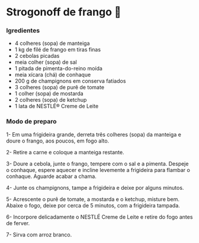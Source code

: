 # Strogonoff de frango :chicken:

 

### Igredientes

- 4 colheres (sopa) de manteiga
- 1 kg de filé de frango em tiras finas
- 2 cebolas picadas
- meia colher (sopa) de sal
- 1 pitada de pimenta-do-reino moída
- meia xícara (chá) de conhaque
- 200 g de champignons em conserva fatiados
- 3 colheres (sopa) de purê de tomate
- 1 colher (sopa) de mostarda
- 2 colheres (sopa) de ketchup
- 1 lata de NESTLÉ® Creme de Leite

### Modo de preparo

1- Em uma frigideira grande, derreta três colheres (sopa) da manteiga e doure o frango, aos poucos, em fogo alto.

2- Retire a carne e coloque a manteiga restante.

3- Doure a cebola, junte o frango, tempere com o sal e a pimenta. Despeje o conhaque, espere aquecer e incline levemente a frigideira para flambar o conhaque. Aguarde acabar a chama.

4- Junte os champignons, tampe a frigideira e deixe por alguns minutos.

5- Acrescente o purê de tomate, a mostarda e o ketchup, misture bem. Abaixe o fogo, deixe por cerca de 5 minutos, com a frigideira tampada.

6- Incorpore delicadamente o NESTLÉ Creme de Leite e retire do fogo antes de ferver.

7- Sirva com arroz branco.

